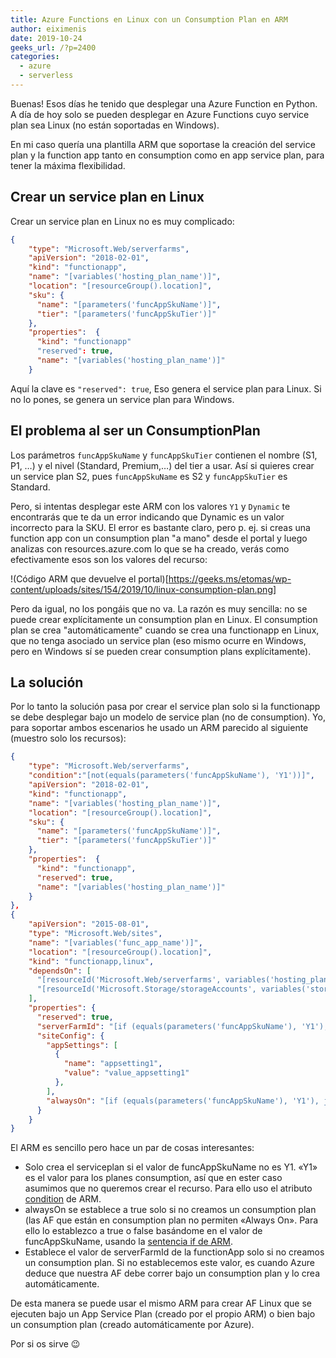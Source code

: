 ```yaml
---
title: Azure Functions en Linux con un Consumption Plan en ARM
author: eiximenis
date: 2019-10-24
geeks_url: /?p=2400
categories:
  - azure
  - serverless
---
```


Buenas! Esos días he tenido que desplegar una Azure Function en Python. A día de hoy solo se pueden desplegar en Azure Functions cuyo service plan sea Linux (no están soportadas en Windows).

En mi caso quería una plantilla ARM que soportase la creación del service plan y la function app tanto en consumption como en app service plan, para tener la máxima flexibilidad.

<!--more-->

## Crear un service plan en Linux

Crear un service plan en Linux no es muy complicado:

```json
{
    "type": "Microsoft.Web/serverfarms",
    "apiVersion": "2018-02-01",
    "kind": "functionapp",
    "name": "[variables('hosting_plan_name')]",
    "location": "[resourceGroup().location]",
    "sku": {
      "name": "[parameters('funcAppSkuName')]",
      "tier": "[parameters('funcAppSkuTier')]"
    },
    "properties":  {
      "kind": "functionapp"
      "reserved": true,
      "name": "[variables('hosting_plan_name')]"
    }
```

Aquí la clave es `"reserved": true`, Eso genera el service plan para Linux. Si no lo pones, se genera un service plan para Windows.

## El problema al ser un ConsumptionPlan

Los parámetros `funcAppSkuName` y `funcAppSkuTier` contienen el nombre (S1, P1, …) y el nivel (Standard, Premium,…) del tier a usar. Así si quieres crear un service plan S2, pues `funcAppSkuName` es S2 y `funcAppSkuTier` es Standard.

Pero, si intentas desplegar este ARM con los valores `Y1` y `Dynamic` te encontrarás que te da un error indicando que Dynamic es un valor incorrecto para la SKU. El error es bastante claro, pero p. ej. si creas una function app con un consumption plan "a mano" desde el portal y luego analizas con resources.azure.com lo que se ha creado, verás como efectivamente esos son los valores del recurso:

!(Código ARM que devuelve el portal)[https://geeks.ms/etomas/wp-content/uploads/sites/154/2019/10/linux-consumption-plan.png]

Pero da igual, no los pongáis que no va. La razón es muy sencilla: no se puede crear explícitamente un consumption plan en Linux. El consumption plan se crea "automáticamente" cuando se crea una functionapp en Linux, que no tenga asociado un service plan (eso mismo ocurre en Windows, pero en Windows sí se pueden crear consumption plans explícitamente).

## La solución

Por lo tanto la solución pasa por crear el service plan solo si la functionapp se debe desplegar bajo un modelo de service plan (no de consumption). Yo, para soportar ambos escenarios he usado un ARM parecido al siguiente (muestro solo los recursos):

```json
{
    "type": "Microsoft.Web/serverfarms",
    "condition":"[not(equals(parameters('funcAppSkuName'), 'Y1'))]",
    "apiVersion": "2018-02-01",
    "kind": "functionapp",
    "name": "[variables('hosting_plan_name')]",
    "location": "[resourceGroup().location]",
    "sku": {
      "name": "[parameters('funcAppSkuName')]",
      "tier": "[parameters('funcAppSkuTier')]"
    },
    "properties":  {
      "kind": "functionapp",
      "reserved": true,
      "name": "[variables('hosting_plan_name')]"
    }
},
{
    "apiVersion": "2015-08-01",
    "type": "Microsoft.Web/sites",
    "name": "[variables('func_app_name')]",
    "location": "[resourceGroup().location]",
    "kind": "functionapp,linux",
    "dependsOn": [
      "[resourceId('Microsoft.Web/serverfarms', variables('hosting_plan_name'))]",
      "[resourceId('Microsoft.Storage/storageAccounts', variables('storage_name'))]"
    ],
    "properties": {
      "reserved": true,
      "serverFarmId": "[if (equals(parameters('funcAppSkuName'), 'Y1'), json('null'), resourceId('Microsoft.Web/serverfarms', variables('hosting_plan_name')))]",
      "siteConfig": {
        "appSettings": [
          {
            "name": "appsetting1",
            "value": "value_appsetting1"
          },
        ],
        "alwaysOn": "[if (equals(parameters('funcAppSkuName'), 'Y1'), json('false'), json('true'))]"
      }
    }
}
```

El ARM es sencillo pero hace un par de cosas interesantes:

* Solo crea el serviceplan si el valor de funcAppSkuName no es Y1. «Y1» es el valor para los planes consumption, así que en ester caso asumimos que no queremos crear el recurso. Para ello uso el atributo [condition](https://docs.microsoft.com/es-es/azure/architecture/building-blocks/extending-templates/conditional-deploy) de ARM.
* alwaysOn se establece a true solo si no creamos un consumption plan (las AF que están en consumption plan no permiten «Always On». Para ello lo establezco a true o false basándome en el valor de funcAppSkuName, usando la [sentencia if de ARM](https://docs.microsoft.com/en-us/azure/azure-resource-manager/templates/template-functions-logical#if).
* Establece el valor de serverFarmId de la functionApp solo si no creamos un consumption plan. Si no establecemos este valor, es cuando Azure deduce que nuestra AF debe correr bajo un consumption plan y lo crea automáticamente.

De esta manera se puede usar el mismo ARM para crear AF Linux que se ejecuten bajo un App Service Plan (creado por el propio ARM) o bien bajo un consumption plan (creado automáticamente por Azure).

Por si os sirve 😉